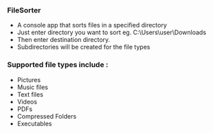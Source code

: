 ### FileSorter
- A console app that sorts files in a specified directory
- Just enter directory you want to sort eg. C:\Users\user\Downloads
- Then enter destination directory.
- Subdirectories will be created for the file types

### Supported file types include :
- Pictures
- Music files
- Text files
- Videos
- PDFs
- Compressed Folders
- Executables
